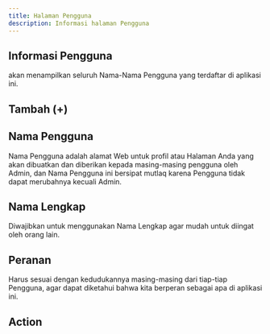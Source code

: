 ```yaml
---
title: Halaman Pengguna
description: Informasi halaman Pengguna
---
```


## Informasi Pengguna
 akan menampilkan seluruh Nama-Nama Pengguna yang terdaftar di aplikasi ini. 

## Tambah (+)

## Nama Pengguna
Nama Pengguna adalah alamat Web untuk profil atau Halaman Anda yang akan dibuatkan dan diberikan kepada masing-masing pengguna oleh Admin, dan Nama Pengguna ini bersipat mutlaq karena Pengguna tidak dapat merubahnya kecuali  Admin. 

## Nama Lengkap
Diwajibkan untuk menggunakan Nama Lengkap agar mudah untuk diingat oleh orang lain.

## Peranan
Harus sesuai dengan kedudukannya masing-masing dari tiap-tiap Pengguna, agar dapat diketahui bahwa kita berperan sebagai apa di aplikasi ini.

## Action
